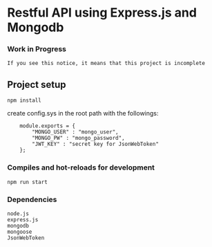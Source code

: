 # Restful API using Express.js and Mongodb

### Work in Progress
```
If you see this notice, it means that this project is incomplete
```

## Project setup
```
npm install
```
create config.sys in the root path with the followings:
```
    module.exports = {
        "MONGO_USER" : "mongo_user",
        "MONGO_PW" : "mongo_password",
        "JWT_KEY" : "secret key for JsonWebToken"
    };
```

### Compiles and hot-reloads for development
```
npm run start
```

### Dependencies
```
node.js
express.js
mongodb
mongoose
JsonWebToken
```
